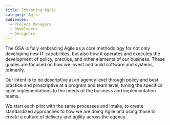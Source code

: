 ```yaml
---
title: Embracing Agile
category: Agile
audiences:
  - Project Managers
  - Developers
  - Designers
---
```



The GSA is fully embracing Agile as a core methodology for not only developing new IT capabilities, but also how it operates and executes the development of policy, practice, and other elements of our business. These guides are focused on how we invest and build software and systems, primarily.

Our intent is to be descriptive at an agency level through policy and best practice and proscriptive at a program and team level, tuning the specifics agile implementations to the needs of the business and implementation teams.

We start each pilot with the same processes and intake, to create standardized approaches to how we are doing Agile and using those to create a culture of delivery and agility across the agency.
